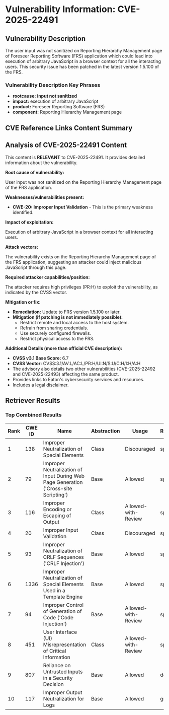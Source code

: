 # Vulnerability Information: CVE-2025-22491

## Vulnerability Description
The user input was not sanitized on Reporting Hierarchy Management page of Foreseer Reporting Software (FRS) application which could lead into execution of arbitrary JavaScript in a browser context for all the interacting users. This security issue has been patched in the latest version 1.5.100 of the FRS.

### Vulnerability Description Key Phrases
- **rootcause:** **input not sanitized**
- **impact:** execution of arbitrary JavaScript
- **product:** Foreseer Reporting Software (FRS)
- **component:** Reporting Hierarchy Management page

## CVE Reference Links Content Summary
## Analysis of CVE-2025-22491 Content

This content is **RELEVANT** to CVE-2025-22491. It provides detailed information about the vulnerability.

**Root cause of vulnerability:**

User input was not sanitized on the Reporting Hierarchy Management page of the FRS application.

**Weaknesses/vulnerabilities present:**

*   **CWE-20: Improper Input Validation** - This is the primary weakness identified.

**Impact of exploitation:**

Execution of arbitrary JavaScript in a browser context for all interacting users.

**Attack vectors:**

The vulnerability exists on the Reporting Hierarchy Management page of the FRS application, suggesting an attacker could inject malicious JavaScript through this page.

**Required attacker capabilities/position:**

The attacker requires high privileges (PR:H) to exploit the vulnerability, as indicated by the CVSS vector.

**Mitigation or fix:**

*   **Remediation:** Update to FRS version 1.5.100 or later.
*   **Mitigation (if patching is not immediately possible):**
    *   Restrict remote and local access to the host system.
    *   Refrain from sharing credentials.
    *   Use securely configured firewalls.
    *   Restrict physical access to the FRS.

**Additional Details (more than official CVE description):**

*   **CVSS v3.1 Base Score:** 6.7
*   **CVSS Vector:** CVSS:3.1/AV:L/AC:L/PR:H/UI:N/S:U/C:H/I:H/A:H
*   The advisory also details two other vulnerabilities (CVE-2025-22492 and CVE-2025-22493) affecting the same product.
*   Provides links to Eaton's cybersecurity services and resources.
*   Includes a legal disclaimer.

## Retriever Results

### Top Combined Results

| Rank | CWE ID | Name | Abstraction | Usage  | Retrievers | Individual Scores |
|------|--------|------|-------------|-------|------------|-------------------|
| 1 | 138 | Improper Neutralization of Special Elements | Class | Discouraged | sparse | 0.293 |
| 2 | 79 | Improper Neutralization of Input During Web Page Generation ('Cross-site Scripting') | Base | Allowed | sparse | 0.284 |
| 3 | 116 | Improper Encoding or Escaping of Output | Class | Allowed-with-Review | sparse | 0.282 |
| 4 | 20 | Improper Input Validation | Class | Discouraged | sparse | 0.268 |
| 5 | 93 | Improper Neutralization of CRLF Sequences ('CRLF Injection') | Base | Allowed | sparse | 0.262 |
| 6 | 1336 | Improper Neutralization of Special Elements Used in a Template Engine | Base | Allowed | sparse | 0.262 |
| 7 | 94 | Improper Control of Generation of Code ('Code Injection') | Base | Allowed-with-Review | sparse | 0.260 |
| 8 | 451 | User Interface (UI) Misrepresentation of Critical Information | Class | Allowed-with-Review | sparse | 0.256 |
| 9 | 807 | Reliance on Untrusted Inputs in a Security Decision | Base | Allowed | dense | 0.485 |
| 10 | 117 | Improper Output Neutralization for Logs | Base | Allowed | graph | 0.003 |

